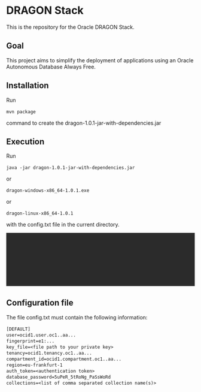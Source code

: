 # DRAGON Stack
This is the repository for the Oracle DRAGON Stack.

## Goal
This project aims to simplify the deployment of applications using an Oracle Autonomous Database Always Free.

## Installation
Run 
```
mvn package
```
command to create the dragon-1.0.1-jar-with-dependencies.jar

## Execution
Run 
```
java -jar dragon-1.0.1-jar-with-dependencies.jar
```
or
```
dragon-windows-x86_64-1.0.1.exe
```
or
```
dragon-linux-x86_64-1.0.1
```
with the config.txt file in the current directory.

![Run](/www/dragon.gif)

## Configuration file
The file config.txt must contain the following information:

```
[DEFAULT]
user=ocid1.user.oc1..aa...
fingerprint=e1:...
key_file=<file path to your private key>
tenancy=ocid1.tenancy.oc1..aa...
compartment_id=ocid1.compartment.oc1..aa...
region=eu-frankfurt-1
auth_token=<authentication token>
database_password=5uPeR_5tRoNg_PaSsWoRd
collections=<list of comma separated collection name(s)>
```
